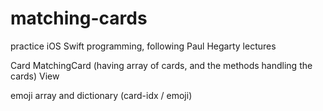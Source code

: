 # matching-cards
practice iOS Swift programming, following Paul Hegarty lectures 

Card
MatchingCard (having array of cards, and the methods handling the cards)
View

emoji array and dictionary (card-idx / emoji)

